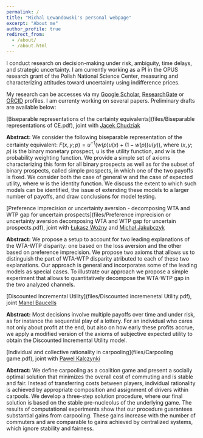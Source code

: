 ```yaml
---
permalink: /
title: "Michal Lewandowski's personal webpage"
excerpt: "About me"
author_profile: true
redirect_from: 
  - /about/
  - /about.html
---
```


I conduct research on decision-making under risk, ambiguity, time delays, and strategic uncertainty. I am currently working as a PI in the OPUS research grant of the Polish National Science Center, measuring and characterizing attitudes toward uncertainty using indifference prices. 

My research can be accesses via my [Google Scholar](https://scholar.google.com/citations?user=c4VTqNsAAAAJ&hl=pl&oi=sra), [ResearchGate](https://www.researchgate.net/profile/Michal-Lewandowski-4) or [ORCID](https://orcid.org/0000-0002-6003-1859) profiles.
I am currenty working on several papers. Preliminary drafts are available below:


[Biseparable representations of the certainty equivalents](files/Biseparable representations of CE.pdf), joint with [Jacek Chudziak](https://www.researchgate.net/profile/Jacek-Chudziak)

**Abstract:** We consider the following biseparable representation of the certainty equivalent:
$F(x, y; p) = u^{−1}(w(p)u(x) + (1 − w(p))u(y))$, where $(x, y; p)$ is the binary monetary
prospect, u is the utility function, and w is the probability weighting function. We
provide a simple set of axioms characterizing this form for all binary prospects as well
as for the subset of binary prospects, called simple prospects, in which one of the two
payoffs is fixed. We consider both the case of general w and the case of expected utility,
where w is the identity function. We discuss the extent to which such models can be
identified, the issue of extending these models to a larger number of payoffs, and draw
conclusions for model testing.

[Preference imprecision or uncertainty aversion - decomposing WTA and WTP gap for uncertain prospects](files/Preference imprecision or uncertainty aversion decomposing WTA and WTP gap for uncertain prospects.pdf), joint with [Łukasz Woźny](https://lwozny.github.io/) and [Michał Jakubczyk](https://scholar.google.pl/citations?user=nDKUkZMAAAAJ&hl=pl)

**Abstract:** We propose a setup to account for two leading explanations of the WTA-WTP disparity:
one based on the loss aversion and the other based on preference imprecision. We propose two
axioms that allows us to distinguish the part of WTA-WTP disparity atributed to each of these
two explanations. Our approach is general and incorporates some of the leading models as
special cases. To illustrate our approach we propose a simple experiment that allows to quantitatively
decompose the WTA-WTP gap in the two analyzed channels.

[Discounted Incremental Utility](files/Discounted incremenetal Utility.pdf),  joint [Manel Baucells](https://www.manelbaucells.com/)

**Abstract:** Most decisions involve multiple payoffs over time and under risk, as for instance the sequential
play of a lottery. For an individual who cares not only about profit at the end, but
also on how early these profits accrue, we apply a modified version of the axioms of subjective
expected utility to obtain the Discounted Incremental Utility model. 

[Individual and collective rationality in carpooling](files/Carpooling game.pdf), joint with [Pawel Kalczynki](https://scholar.google.com/citations?user=RfvpViEAAAAJ&hl=en)

**Abstract:** We define carpooling as a coalition game and present a socially optimal solution that
minimizes the overall cost of commuting and is stable and fair. Instead of transferring
costs between players, individual rationality is achieved by appropriate composition
and assignment of drivers within carpools. We develop a three-step solution procedure,
where our final solution is based on the stable pre-nucleolus of the underlying game. The
results of computational experiments show that our procedure guarantees substantial
gains from carpooling. These gains increase with the number of commuters and are
comparable to gains achieved by centralized systems, which ignore stability and fairness.


